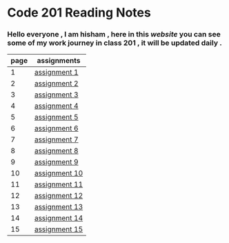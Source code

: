 # Code 201 Reading Notes

### Hello everyone , I am hisham , here in this *website* you can see some of my work journey in class 201 , it will be updated daily .

| **page**        | **assignments** |
| ----------- | ----------- |
| 1           | [assignment 1]() |
| 2           | [assignment 2]() |
| 3           | [assignment 3]() |
| 4           | [assignment 4]() |
| 5           | [assignment 5]() |
| 6           | [assignment 6]() |
| 7           | [assignment 7]() |
| 8           | [assignment 8]() |
| 9           | [assignment 9]() |
| 10           | [assignment 10]() |
| 11           | [assignment 11]() |
| 12           | [assignment 12]() |
| 13           | [assignment 13]() |
| 14           | [assignment 14]() |
| 15           | [assignment 15]() |
